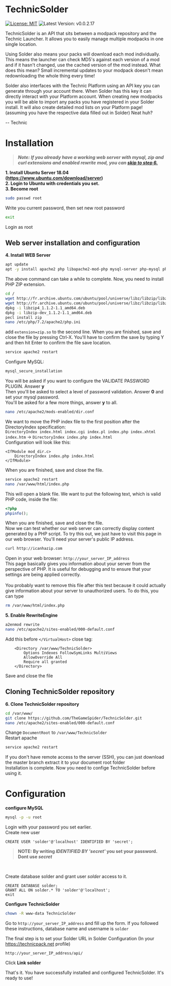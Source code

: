 # TechnicSolder
[![License: MIT](https://img.shields.io/badge/License-MIT-yellow.svg)](https://opensource.org/licenses/MIT)
![Latest Version: v0.0.2.17](https://img.shields.io/badge/Latest%20Version-v0.0.2.17-brightgreen.svg)

TechnicSolder is an API that sits between a modpack repository and the Technic Launcher. It allows you to easily manage multiple modpacks in one single location.

Using Solder also means your packs will download each mod individually. This means the launcher can check MD5's against each version of a mod and if it hasn't changed, use the cached version of the mod instead. What does this mean? Small incremental updates to your modpack doesn't mean redownloading the whole thing every time!

Solder also interfaces with the Technic Platform using an API key you can generate through your account there. When Solder has this key it can directly interact with your Platform account. When creating new modpacks you will be able to import any packs you have registered in your Solder install. It will also create detailed mod lists on your Platform page! (assuming you have the respective data filled out in Solder) Neat huh?

-- Technic

# Installation
> ***Note: If you already have a working web server with mysql, zip and curl extensions and enabled rewrite mod, you can [skip to step 6.](https://github.com/TheGameSpider/TechnicSolder#cloning-technicsolder-repository)***

**1. Install Ubuntu Server 18.04 (https://www.ubuntu.com/download/server)** <br />
**2. Login to Ubuntu with credentials you set.** <br />
**3. Become root**
```bash
sudo passwd root
```
Write you current password, then set new root password
```bash
exit
```
Login as root <br />
## Web server installation and configuration
**4. Install WEB Server**<br />
```bash
apt update
apt -y install apache2 php libapache2-mod-php mysql-server php-mysql php-curl php-dev zlib1g-dev
```
The above command can take a while to complete. Now, you need to install PHP ZIP extension.<br />
```bash
cd /
wget http://fr.archive.ubuntu.com/ubuntu/pool/universe/libz/libzip/libzip4_1.1.2-1.1_amd64.deb
wget http://fr.archive.ubuntu.com/ubuntu/pool/universe/libz/libzip/libzip-dev_1.1.2-1.1_amd64.deb
dpkg -i libzip4_1.1.2-1.1_amd64.deb
dpkg -i libzip-dev_1.1.2-1.1_amd64.deb
pecl install zip
nano /etc/php/7.2/apache2/php.ini
```
add `extension=zip.so` to the second line.
When you are finished, save and close the file by pressing Ctrl-X. You'll have to confirm the save by typing Y and then hit Enter to confirm the file save location.
```bash
service apache2 restart
```
Configure MySQL: 
```bash
mysql_secure_installation
```
You will be asked if you want to configure the VALIDATE PASSWORD PLUGIN. Answer **y**<br />
Then you'll be asked to select a level of password validation. Answer **0** and set your mysql password.<br />
You'll be asked for a few more things, answer **y** to all.
```bash
nano /etc/apache2/mods-enabled/dir.conf
```
We want to move the PHP index file to the first position after the DirectoryIndex specification: <br />
`DirectoryIndex index.html index.cgi index.pl index.php index.xhtml index.htm` -> `DirectoryIndex index.php index.html`<br />
Configuration will look like this:
```
<IfModule mod_dir.c>
    DirectoryIndex index.php index.html
</IfModule>
```
When you are finished, save and close the file.
```bash
service apache2 restart
nano /var/www/html/index.php
```
This will open a blank file. We want to put the following text, which is valid PHP code, inside the file:
```php
<?php
phpinfo();
```
When you are finished, save and close the file.<br />
Now we can test whether our web server can correctly display content generated by a PHP script. To try this out, we just have to visit this page in our web browser. You'll need your server's public IP address.
```bash
curl http://icanhazip.com
```
Open in your web browser: `http://your_server_IP_address` <br />
This page basically gives you information about your server from the perspective of PHP. It is useful for debugging and to ensure that your settings are being applied correctly.<br />
<br />
You probably want to remove this file after this test because it could actually give information about your server to unauthorized users. To do this, you can type
```bash
rm /var/www/html/index.php
```
**5. Enable RewriteEngine**<br />
```bash
a2enmod rewrite
nano /etc/apache2/sites-enabled/000-default.conf
```
Add this before `</VirtualHost>` close tag:
```
    <Directory /var/www/TechnicSolder>
        Options Indexes FollowSymLinks MultiViews
        AllowOverride All
        Require all granted
    </Directory>
```
Save and close the file
## Cloning TechnicSolder repository
**6. Clone TechnicSolder repository** 
```bash
cd /var/www/
git clone https://github.com/TheGameSpider/TechnicSolder.git
nano /etc/apache2/sites-enabled/000-default.conf
```
Change `DocumentRoot` to `/var/www/TechnicSolder`<br />
Restart apache
```bash
service apache2 restart
```
If you don't have remote access to the server (SSH), you can just download the master branch extract it to your document root folder<br />
Installation is complete. Now you need to confige TechnicSolder before using it.
# Configuration
**configure MySQL**
```bash
mysql -p -u root
```
Login with your password you set earlier. <br />
Create new user
```MYSQL
CREATE USER 'solder'@'localhost' IDENTIFIED BY 'secret';
```
> **NOTE: By writing *IDENTIFIED BY 'secret'* you set your password. Dont use *secret***

<br />

Create database solder and grant user *solder* access to it.

```MYSQL
CREATE DATABASE solder;
GRANT ALL ON solder.* TO 'solder'@'localhost';
exit
```

**Configure TechnicSolder** <br />

```bash
chown -R www-data TechnicSolder
```

Go to `http://your_server_IP_address` and fill up the form. If you followed these instructions, database name and username is `solder` <br />

The final step is to set your Solder URL in Solder Configuration (In your https://technicpack.net profile)

```
http://your_server_IP_address/api/
```

Click **Link solder**<br />

That's it. You have successfully installed and configured TechnicSolder. It's ready to use!

